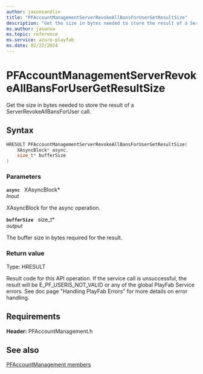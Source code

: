 ```yaml
---
author: jasonsandlin
title: "PFAccountManagementServerRevokeAllBansForUserGetResultSize"
description: "Get the size in bytes needed to store the result of a ServerRevokeAllBansForUser call."
ms.author: jasonsa
ms.topic: reference
ms.service: azure-playfab
ms.date: 02/22/2024
---
```


# PFAccountManagementServerRevokeAllBansForUserGetResultSize  

Get the size in bytes needed to store the result of a ServerRevokeAllBansForUser call.  

## Syntax  
  
```cpp
HRESULT PFAccountManagementServerRevokeAllBansForUserGetResultSize(  
    XAsyncBlock* async,  
    size_t* bufferSize  
)  
```  
  
### Parameters  
  
**`async`** &nbsp; XAsyncBlock*  
*_Inout_*  
  
XAsyncBlock for the async operation.  
  
**`bufferSize`** &nbsp; size_t*  
*output*  
  
The buffer size in bytes required for the result.  
  
  
### Return value
Type: HRESULT
  
Result code for this API operation. If the service call is unsuccessful, the result will be E_PF_USERIS_NOT_VALID or any of the global PlayFab Service errors. See doc page "Handling PlayFab Errors" for more details on error handling.
  
  
## Requirements  
  
**Header:** PFAccountManagement.h
  
## See also  
[PFAccountManagement members](../pfaccountmanagement_members.md)  

  
  
